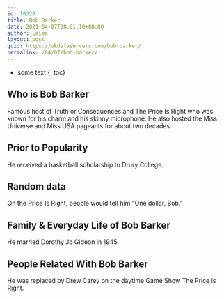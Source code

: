```yaml
---
id: 10320
title: Bob Barker
date: 2021-04-07T08:01:10+00:00
author: Laima
layout: post
guid: https://ukdataservers.com/bob-barker/
permalink: /04/07/bob-barker/
---
```


* some text
{: toc}


## Who is Bob Barker
                  
                  
                  
Famous host of Truth or Consequences and The Price Is Right who was known for his charm and his skinny microphone. He also hosted the Miss Universe and Miss USA pageants for about two decades. 
                  
              
            
              
            
                
                
                
## Prior to Popularity
                  
                  
                  
He received a basketball scholarship to Drury College.
                  
              
            
              
            
                
                
                
## Random data
                  
                  
                  
On the Price Is Right, people would tell him &#8220;One dollar, Bob.&#8221; 
                  
              
            
              
            
                
                
                
## Family & Everyday Life of Bob Barker
                  
                  
                  
He married Dorothy Jo Gideon in 1945.
                  
              
            
              
            
                
                
                
## People Related With Bob Barker
                  
                  
                  
He was replaced by Drew Carey on the daytime Game Show The Price is Right.
                  
              
            
              
            
                
              
            
              
              
            
            
              
            
          
          
          